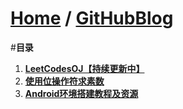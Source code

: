 [Home](http://bbxytl.github.io) / [**GitHubBlog**](https://github.com/bbxytl/bbxytl.github.com/tree/master/blog#home--githubblog)
=================

#**目录**
1. [**LeetCodesOJ【持续更新中】**](https://github.com/bbxytl/LeetCodesOJ/blob/master/README.md#githubblog--leetcodesoj)
2. [**使用位操作符求素数**](https://github.com/bbxytl/Lean_Demos/tree/master/GetPrimes#githubblog) 
3. [**Android环境搭建教程及资源**](./pages/1_Android环境搭建教程及资源.md#githubblog-) 
